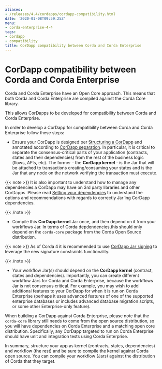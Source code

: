 ```yaml
---
aliases:
- /releases/4.4/cordapps/cordapp-compatibility.html
date: '2020-01-08T09:59:25Z'
menu:
- corda-enterprise-4-4
tags:
- cordapp
- compatibility
title: CorDapp compatibility between Corda and Corda Enterprise
---
```



# CorDapp compatibility between Corda and Corda Enterprise

Corda and Corda Enterprise have an Open Core approach. This means that both Corda and Corda Enterprise are compiled
            against the Corda Core library.

This allows CorDapps to be developed for compatibility between Corda and Corda Enterprise.

In order to develop a CorDapp for compatibility between Corda and Corda Enterprise follow these steps:


* Ensure your CorDapp is designed per [Structuring a CorDapp](writing-a-cordapp.md) and annotated according to [CorDapp separation](cordapp-build-systems.md#cordapp-separation-ref).
                    In particular, it is critical to separate the consensus-critical parts of your application (contracts, states and their dependencies) from
                    the rest of the business logic (flows, APIs, etc).
                    The former - the **CorDapp kernel** - is the Jar that will be attached to transactions creating/consuming your states and is the Jar
                    that any node on the network verifying the transaction must execute.



{{< note >}}
It is also important to understand how to manage any dependencies a CorDapp may have on 3rd party libraries and other CorDapps.
                Please read [Setting your dependencies](cordapp-build-systems.md#cordapp-dependencies-ref) to understand the options and recommendations with regards to correctly Jar’ing CorDapp dependencies.

{{< /note >}}

* Compile this **CorDapp kernel** Jar once, and then depend on it from your workflows Jar. In terms of Corda depdendencies,this should only
                    depend on the `corda-core` package from the Corda Open Source distribution.



{{< note >}}
As of Corda 4 it is recommended to use [CorDapp Jar signing](cordapp-build-systems.md#cordapp-build-system-signing-cordapp-jar-ref) to leverage the new signature constraints functionality.

{{< /note >}}

* Your workflow Jar(s) should depend on the **CorDapp kernel** (contract, states and dependencies). Importantly, you can create different workflow
                    Jars for Corda and Corda Enterprise, because the workflows Jar is not consensus critical. For example, you may wish to add additional features
                    to your CorDapp for when it is run on Corda Enterprise (perhaps it uses advanced features of one of the supported enterprise databases or includes
                    advanced database migration scripts, or some other Enterprise-only feature).

When building a CorDapp against Corda Enterprise, please note that the `corda-core` library still needs to come from the open source
                    distribution, so you will have dependencies on Corda Enterprise and a matching open core distribution. Specifically, any CorDapp targeted
                    to run on Corda Enterprise should have unit and integration tests using Corda Enterprise.


In summary, structure your app as kernel (contracts, states, dependencies) and workflow (the rest) and be sure to compile the kernel
            against Corda open source. You can compile your workflow (Jars) against the distribution of Corda that they target.



